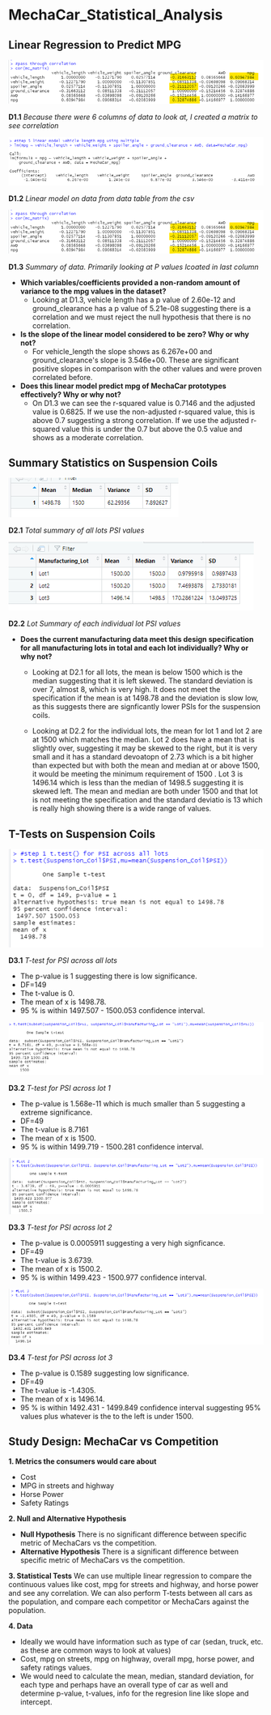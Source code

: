 # MechaCar_Statistical_Analysis


## Linear Regression to Predict MPG

![Resources/D1_Matrix_high_correlation.png](Resources/D1_Matrix_high_correlation.png) 

**D1.1** *Because there were 6 columns of data to look at, I created a matrix to see correlation*

![Resources/D1_Linear_model.png](Resources/D1_Linear_model.png) 

**D1.2** *Linear model on data from data table from the csv*

![Resources/D1_Matrix_high_correlation.png](Resources/D1_Matrix_high_correlation.png) 

**D1.3** *Summary of data. Primarily looking at P values lcoated in last column*

- **Which variables/coefficients provided a non-random amount of variance to the mpg values in the dataset?**
    - Looking at D1.3, vehicle length has a p value of 2.60e-12 and ground_clearance has a p value of 5.21e-08 suggesting there is a correlation and we must reject the null hypothesis that there is no correlation.
- **Is the slope of the linear model considered to be zero? Why or why not?**
    - For vehicle_length the slope shows as 6.267e+00 and ground_clearance's slope is 3.546e+00. These are significant positive slopes in comparison with the other values and were proven correlated before.
- **Does this linear model predict mpg of MechaCar prototypes effectively? Why or why not?**
    - On D1.3 we can see the r-squared value is 0.7146 and the adjusted value is 0.6825. If we use the non-adjusted r-squared value, this is above 0.7 suggesting a strong correlation. If we use the adjusted r-squared value this is under the 0.7 but above the 0.5 value and shows as a moderate correlation. 

## Summary Statistics on Suspension Coils
![Resources/D2_Total_Summary.png](Resources/D2_Total_Summary.png) 

**D2.1** *Total summary of all lots PSI values*

![Resources/D2_Lot_Summary.png](Resources/D2_Lot_Summary.png) 

**D2.2** *Lot Summary of each individual lot PSI values*

- **Does the current manufacturing data meet this design specification for all manufacturing lots in total and each lot individually? Why or why not?**
    - Looking at D2.1 for all lots, the mean is below 1500 which is the median suggesting that it is left skewed. The standard deviation is over 7, almost 8, which is very high.  It does not meet the specification if the mean is at 1498.78 and the deviation is slow low, as this suggests there are signficantly lower PSIs for the suspension coils. 

    - Looking at D2.2 for the individual lots, the mean for lot 1 and lot 2 are at 1500 which matches the median. Lot 2 does have a mean that is slightly over, suggesting it may be skewed to the right, but it is very small and it has a standard devoatopn of 2.73 which is a bit higher than expected but with both the mean and median at or above 1500, it would be meeting the minimum requirement of 1500 . Lot 3 is 1496.14 which is less than the median of 1498.5 suggesting it is skewed left. The mean and median are both under 1500 and that lot is not meeting the specification and the standard deviatio is 13 which is really high showing there is a wide range of values.

## T-Tests on Suspension Coils

![Resources/D3_AllTTest.png](Resources/D3_AllTTest.png) 

**D3.1** *T-test for PSI across all lots*
- The p-value is 1 suggesting there is low significance. 
- DF=149
- The t-value is 0.
- The mean of x is 1498.78.
- 95 % is within 1497.507 - 1500.053 confidence interval.

![Resources/D3_Lot1.png](Resources/D3_Lot1.png) 

**D3.2** *T-test for PSI across lot 1*
- The p-value is 1.568e-11 which is much smaller than 5 suggesting a extreme significance. 
- DF=49
- The t-value is 8.7161
- The mean of x is 1500.
- 95 % is within 1499.719 - 1500.281 confidence interval.


![Resources/D3_Lot2.pngg](Resources/D3_Lot2.png) 

**D3.3** *T-test for PSI across lot 2*
- The p-value is 0.0005911 suggesting a very high signficance.
- DF=49
- The t-value is 3.6739.
- The mean of x is 1500.2.
- 95 % is within 1499.423 - 1500.977 confidence interval.

![Resources/D3_Lot3.png](Resources/D3_Lot3.png) 

**D3.4** *T-test for PSI across lot 3*
- The p-value is 0.1589 suggesting low significance.
- DF=49
- The t-value is -1.4305.
- The mean of x is 1496.14.
- 95 % is within 1492.431 - 1499.849 confidence interval suggesting 95% values plus whatever is the to the left is under 1500.

## Study Design: MechaCar vs Competition
**1. Metrics the consumers would care about**
- Cost
- MPG in streets and highway
- Horse Power
- Safety Ratings

**2. Null and Alternative Hypothesis**
- **Null Hypothesis** There is no significant difference between specific metric of MechaCars vs the competition.
- **Alternative Hypothesis** There is a significant difference between specific metric of MechaCars vs the competition.

**3. Statistical Tests**
We can use multiple linear regression to compare the continuous values like cost, mpg for streets and highway, and horse power and see any correlation.
We can also perform T-tests between all cars as the population, and compare each competitor or MechaCars against the population.

**4. Data**
- Ideally we would have information such as type of car (sedan, truck, etc. as these are common ways to look at values)
- Cost, mpg on streets, mpg on highway, overall mpg, horse power, and safety ratings values.
- We would need to calculate the mean, median, standard deviation, for each type and perhaps have an overall type of car as well and determine p-value, t-values, info for the regresion line like slope and intercept.
